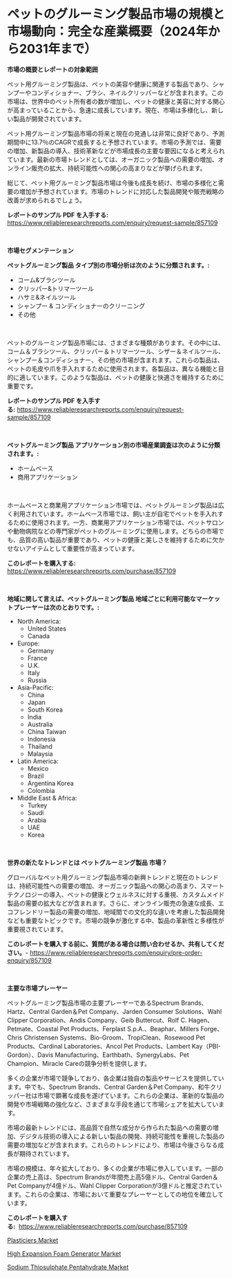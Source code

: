 <p><h1>ペットのグルーミング製品市場の規模と市場動向：完全な産業概要（2024年から2031年まで）</h1></p><p><strong>市場の概要とレポートの対象範囲</strong></p>
<p><p>ペット用グルーミング製品は、ペットの美容や健康に関連する製品であり、シャンプーやコンディショナー、ブラシ、ネイルクリッパーなどが含まれます。この市場は、世界中のペット所有者の数が増加し、ペットの健康と美容に対する関心が高まっていることから、急速に成長しています。現在、市場は多様化し、新しい製品が開発されています。</p><p>ペット用グルーミング製品市場の将来と現在の見通しは非常に良好であり、予測期間中に13.7％のCAGRで成長すると予想されています。市場の予測では、需要の増加、新製品の導入、技術革新などが市場成長の主要な要因になると考えられています。最新の市場トレンドとしては、オーガニック製品への需要の増加、オンライン販売の拡大、持続可能性への関心の高まりなどが挙げられます。</p><p>総じて、ペット用グルーミング製品市場は今後も成長を続け、市場の多様化と需要の増加が予想されています。市場のトレンドに対応した製品開発や販売戦略の改善が求められるでしょう。</p></p>
<p><strong>レポートのサンプル PDF を入手する:</strong> <a href="https://www.reliableresearchreports.com/enquiry/request-sample/857109">https://www.reliableresearchreports.com/enquiry/request-sample/857109</a></p>
<p>&nbsp;</p>
<p><strong>市場セグメンテーション</strong></p>
<p><strong>ペットグルーミング製品 タイプ別の市場分析は次のように分類されます。:</strong></p>
<p><ul><li>コーム&ブラシツール</li><li>クリッパー&トリマーツール</li><li>ハサミ&ネイルツール</li><li>シャンプー & コンディショナーのクリーニング</li><li>その他</li></ul></p>
<p>&nbsp;</p>
<p><p>ペットのグルーミング製品市場には、さまざまな種類があります。その中には、コーム＆ブラシツール、クリッパー＆トリマーツール、シザー＆ネイルツール、シャンプー＆コンディショナー、その他の市場が含まれます。これらの製品は、ペットの毛皮や爪を手入れするために使用されます。各製品は、異なる機能と目的に適しています。このような製品は、ペットの健康と快適さを維持するために重要です。</p></p>
<p><strong>レポートのサンプル PDF を入手する:</strong>&nbsp;<a href="https://www.reliableresearchreports.com/enquiry/request-sample/857109">https://www.reliableresearchreports.com/enquiry/request-sample/857109</a></p>
<p>&nbsp;</p>
<p><strong> ペットグルーミング製品 アプリケーション別の市場産業調査は次のように分類されます。:</strong></p>
<p><ul><li>ホームベース</li><li>商用アプリケーション</li></ul></p>
<p>&nbsp;</p>
<p><p>ホームベースと商業用アプリケーション市場では、ペットグルーミング製品は広く利用されています。ホームベース市場では、飼い主が自宅でペットを手入れするために使用されます。一方、商業用アプリケーション市場では、ペットサロンや動物病院などの専門家がペットのグルーミングに使用します。どちらの市場でも、品質の高い製品が重要であり、ペットの健康と美しさを維持するために欠かせないアイテムとして重要性が高まっています。</p></p>
<p><strong>このレポートを購入する:</strong>&nbsp; <a href="https://www.reliableresearchreports.com/purchase/857109">https://www.reliableresearchreports.com/purchase/857109</a></p>
<p>&nbsp;</p>
<p><strong>地域に関して言えば、ペットグルーミング製品 地域ごとに利用可能なマーケットプレーヤーは次のとおりです。:</strong></p>
<p><ul>
    <li>
        North America:
        <ul>
            <li>United States</li>
            <li>Canada</li>
        </ul>
    </li>
    <li>
        Europe:
        <ul>
            <li>Germany</li>
            <li>France</li>
            <li>U.K.</li>
            <li>Italy</li>
            <li>Russia</li>
        </ul>
    </li>
    <li>
        Asia-Pacific:
        <ul>
            <li>China</li>
            <li>Japan</li>
            <li>South Korea</li>
            <li>India</li>
            <li>Australia</li>
            <li>China Taiwan</li>
            <li>Indonesia</li>
            <li>Thailand</li>
            <li>Malaysia</li>
        </ul>
    </li>
    <li>
        Latin America:
        <ul>
            <li>Mexico</li>
            <li>Brazil</li>
            <li>Argentina Korea</li>
            <li>Colombia</li>
        </ul>
    </li>
    <li>
        Middle East & Africa:
        <ul>
            <li>Turkey</li>
            <li>Saudi</li>
            <li>Arabia</li>
            <li>UAE</li>
            <li>Korea</li>
        </ul>
    </li>
    </ul></p>
<p>&nbsp;</p>
<p><strong>世界の新たなトレンドとは ペットグルーミング製品 市場？</strong></p>
<p><p>グローバルなペット用グルーミング製品市場の新興トレンドと現在のトレンドは、持続可能性への需要の増加、オーガニック製品への関心の高まり、スマートテクノロジーの導入、ペットの健康とウェルネスに対する重視、カスタムメイド製品の需要の拡大などが含まれます。さらに、オンライン販売の急速な成長、エコフレンドリー製品の需要の増加、地域間での文化的な違いを考慮した製品開発なども重要なトピックです。市場の競争が激化する中、製品の革新性と多様性が重要視されています。</p></p>
<p><strong>このレポートを購入する前に、質問がある場合は問い合わせるか、共有してください。</strong>- <a href="https://www.reliableresearchreports.com/enquiry/pre-order-enquiry/857109">https://www.reliableresearchreports.com/enquiry/pre-order-enquiry/857109</a></p>
<p>&nbsp;</p>
<p><strong>主要な市場プレーヤー</strong></p>
<p><p>ペットグルーミング製品市場の主要プレーヤーであるSpectrum Brands、Hartz、Central Garden＆Pet Company、Jarden Consumer Solutions、Wahl Clipper Corporation、Andis Company、Geib Buttercut、Rolf C. Hagen、Petmate、Coastal Pet Products、Ferplast S.p.A.、Beaphar、Millers Forge、Chris Christensen Systems、Bio-Groom、TropiClean、Rosewood Pet Products、Cardinal Laboratories、Ancol Pet Products、Lambert Kay（PBI-Gordon）、Davis Manufacturing、Earthbath、SynergyLabs、Pet Champion、Miracle Careの競争分析を提供します。</p><p>多くの企業が市場で競争しており、各企業は独自の製品やサービスを提供しています。中でも、Spectrum Brands、Central Garden＆Pet Company、和牛クリッパー社は市場で顕著な成長を遂げています。これらの企業は、革新的な製品の開発や市場戦略の強化など、さまざまな手段を通じて市場シェアを拡大しています。 </p><p>市場の最新トレンドには、高品質で自然な成分から作られた製品への需要の増加、デジタル技術の導入による新しい製品の開発、持続可能性を重視した製品の需要の増加などが含まれます。これらのトレンドにより、市場は今後さらなる成長が期待されています。</p><p>市場の規模は、年々拡大しており、多くの企業が市場に参入しています。一部の企業の売上高は、Spectrum Brandsが年間売上高5億ドル、Central Garden＆Pet Companyが4億ドル、Wahl Clipper Corporationが3億ドルと推定されています。これらの企業は、市場において重要なプレーヤーとしての地位を確立しています。</p></p>
<p><strong>このレポートを購入する:</strong>&nbsp;&nbsp;<a href="https://www.reliableresearchreports.com/purchase/857109">https://www.reliableresearchreports.com/purchase/857109</a></p>
<p><p><a href="https://chivalrous-flock-a86.notion.site/Plasticiers-Market-Size-Reflecting-a-Forecast-Till-2031-Market-By-Type-By-Application-and-By-Geogr-53860f5f1eca446b9fa6c403e1b3d314">Plasticiers Market</a></p><p><a href="https://view.publitas.com/reportprime-1/insights-into-high-expansion-foam-generator-market-size-analysing-market-share-trends-and-growth-from-2024-to-2031/">High Expansion Foam Generator Market</a></p><p><a href="https://faithful-glue-af3.notion.site/Sodium-Thiosulphate-Pentahydrate-Market-Research-Report-Provides-thorough-Industry-Overview-which-o-7165a626d962418fb812b0db29a79c47">Sodium Thiosulphate Pentahydrate Market</a></p></p>